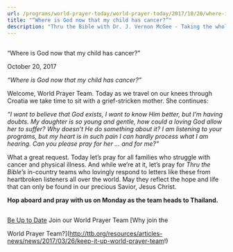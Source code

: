 ```yaml
---
url: /programs/world-prayer-today/world-prayer-today/2017/10/20/where-is-god-now-that-my-child-has-cancer
title: "“Where is God now that my child has cancer?”"
description: "Thru the Bible with Dr. J. Vernon McGee - Taking the whole Word to the whole world"
---
```







## 
 “Where is God now that my child has cancer?”


October 20, 2017




*“Where is God now that my child has cancer?”*


Welcome, World Prayer Team. Today as we travel on our knees through Croatia we take time to sit with a grief-stricken mother. She continues:


*“I want to believe that God exists, I want to know Him better, but I’m having doubts. My daughter is so young and gentle, how could a loving God allow her to suffer? Why doesn’t He do something about it? I am listening to your programs, but my heart is in such pain I can hardly process what I am hearing. Can you please pray for her … and for me?”*


What a great request. Today let’s pray for all families who struggle with cancer and physical illness. And while we’re at it, let’s pray for *Thru the Bible’s* in-country teams who lovingly respond to letters like these from heartbroken listeners all over the world. May they reflect the hope and life that can only be found in our precious Savior, Jesus Christ.


**Hop aboard and pray with us on Monday as the team heads to Thailand.**







## 




[Be Up to Date](http://feeds.feedburner.com/WorldPrayerToday "World Prayer Today RSS Feed")
Join our World Prayer Team
[Why join the  

World Prayer Team?](http://ttb.org/resources/articles-news/news/2017/03/26/keep-it-up-world-prayer-team!)




